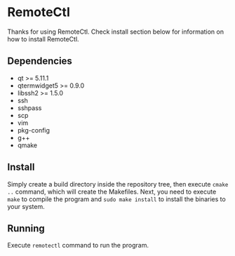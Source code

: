 # RemoteCtl

Thanks for using RemoteCtl. Check install section below for information
on how to install RemoteCtl.

## Dependencies

  - qt >= 5.11.1
  - qtermwidget5 >= 0.9.0
  - libssh2 >= 1.5.0
  - ssh
  - sshpass
  - scp
  - vim
  - pkg-config
  - g++
  - qmake

## Install

Simply create a build directory inside the repository tree, then
execute `cmake ..` command, which will create the Makefiles. Next,
you need to execute `make` to compile the program and `sudo make install`
to install the binaries to your system.

## Running

Execute `remotectl` command to run the program.
